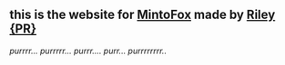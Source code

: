 ## this is the website for [MintoFox](https://github.com/MintoFox) made by [Riley {PR}](https://github.com/Riley-VM)


*purrrr... purrrrr... purrr.... purr... purrrrrrrr..*

